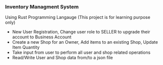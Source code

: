 ### Inventory Managment System
Using Rust Programming Langauge (This project is for learning purpose only)

- New User Registration, Change user role to SELLER to upgrade their account to Business Account
- Create a new Shop for an Owner, Add items to an existing Shop, Update Item Quantity
- Take input from user to perform all user and shop related operations
- Read/Write User and Shop data from/to a json file